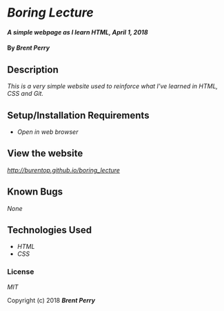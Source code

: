# _Boring Lecture_

#### _A simple webpage as I learn HTML, April 1, 2018_

#### By _**Brent Perry**_

## Description

_This is a very simple website used to reinforce what I've learned in HTML, CSS and Git._

## Setup/Installation Requirements

* _Open in web browser_

## View the website

_http://burentop.github.io/boring_lecture_

## Known Bugs

_None_

## Technologies Used

* _HTML_
* _CSS_

### License

*MIT*

Copyright (c) 2018 **_Brent Perry_**
